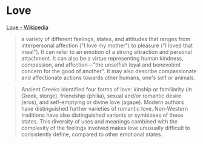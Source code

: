 # Love

<a href="https://en.wikipedia.org/wiki/Love" target="_blank">Love - Wikipedia</a>

> a variety of different feelings, states, and attitudes that ranges from interpersonal affection ("I love my mother") to pleasure ("I loved that meal"). It can refer to an emotion of a strong attraction and personal attachment. It can also be a virtue representing human kindness, compassion, and affection—"the unselfish loyal and benevolent concern for the good of another". It may also describe compassionate and affectionate actions towards other humans, one's self or animals.

> Ancient Greeks identified four forms of love: kinship or familiarity (in Greek, storge), friendship (philia), sexual and/or romantic desire (eros), and self-emptying or divine love (agape). Modern authors have distinguished further varieties of romantic love. Non-Western traditions have also distinguished variants or symbioses of these states. This diversity of uses and meanings combined with the complexity of the feelings involved makes love unusually difficult to consistently define, compared to other emotional states.
